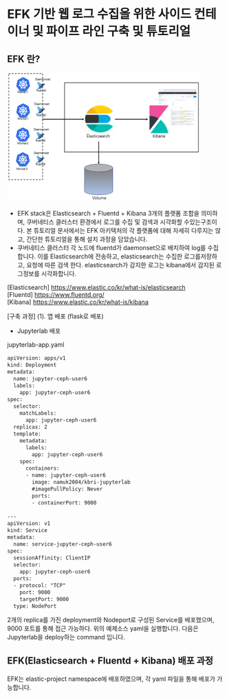# EFK 기반 웹 로그 수집을 위한 사이드 컨테이너 및 파이프 라인 구축 및 튜토리얼

## EFK 란?   

<img src="https://github.com/Virusuki/Kubernetes/blob/main/k8s-develop/Logging%20(container)/files/img/EFK%20Architecture_img.PNG" width="450px" height="300px" title="px(픽셀) 크기 설정" alt="EFK 웹 사이드카 아키텍처"></img><br/>


- EFK stack은 Elasticsearch + Fluentd + Kibana 3개의 플랫폼 조합을 의미하며, 쿠버네티스 클러스터 환경에서 로그를 수집 및 검색과 시각화할 수있는구조이다. 본 튜토리얼 문서에서는 EFK 아키텍처의 각 플랫폼에 대해 자세히 다루지는 않고, 간단한 튜토리얼을 통해 설치 과정을 담았습니다.
- 쿠버네티스 클러스터 각 노드에 fluentd가 daemonset으로 배치하여 log를 수집합니다. 이를 Elasticsearch에 전송하고, elasticsearch는 수집한 로그를저장하고, 요청에 따른 검색 한다. elasticsearch가 감지한 로그는 kibana에서 감지된 로그정보를 시각화합니다.


[Elasticsearch] https://www.elastic.co/kr/what-is/elasticsearch   
[Fluentd] https://www.fluentd.org/   
[Kibana] https://www.elastic.co/kr/what-is/kibana   
   
   

[구축 과정]
(1). 앱 배포 (flask로 배포)
- Jupyterlab 배포

jupyterlab-app.yaml

```   
apiVersion: apps/v1
kind: Deployment
metadata:
  name: jupyter-ceph-user6
  labels:
    app: jupyter-ceph-user6
spec:
  selector:
    matchLabels:
      app: jupyter-ceph-user6
  replicas: 2
  template:
    metadata:
      labels:
        app: jupyter-ceph-user6
    spec:
      containers:
      - name: jupyter-ceph-user6
        image: namuk2004/kbri-jupyterlab
        #imagePullPolicy: Never
        ports:
        - containerPort: 9000

---
apiVersion: v1
kind: Service
metadata:
  name: service-jupyter-ceph-user6
spec:
  sessionAffinity: ClientIP
  selector:
    app: jupyter-ceph-user6
  ports:
  - protocol: "TCP"
    port: 9000
    targetPort: 9000
  type: NodePort
```

2개의 replica를 가진 deployment와 Nodeport로 구성된 Service를 배포했으며, 9000 포트를 통해 접근 가능하다. 위의 예제소스 yaml을 실행합니다.
다음은 Jupyterlab을 deploy하는 command 입니다.



## EFK(Elasticsearch + Fluentd + Kibana) 배포 과정

EFK는 elastic-project namespace에 배포하였으며, 각 yaml 파일을 통해 배포가 가능합니다.




